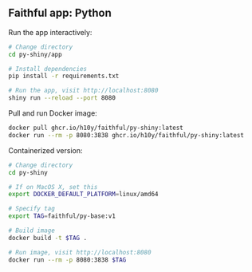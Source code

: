 ## Faithful app: Python

Run the app interactively:

```bash
# Change directory
cd py-shiny/app

# Install dependencies
pip install -r requirements.txt

# Run the app, visit http://localhost:8080
shiny run --reload --port 8080
```

Pull and run Docker image:

```bash
docker pull ghcr.io/h10y/faithful/py-shiny:latest
docker run --rm -p 8080:3838 ghcr.io/h10y/faithful/py-shiny:latest
```

Containerized version:

```bash
# Change directory
cd py-shiny

# If on MacOS X, set this
export DOCKER_DEFAULT_PLATFORM=linux/amd64

# Specify tag
export TAG=faithful/py-base:v1

# Build image
docker build -t $TAG .

# Run image, visit http://localhost:8080
docker run --rm -p 8080:3838 $TAG
```
